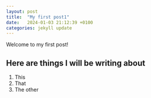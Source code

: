 ```yaml
---
layout: post
title:  "My first post1"
date:   2024-01-03 21:12:39 +0100
categories: jekyll update
---
```

Welcome to my first post!

## Here are things I will be writing about
1. This
2. That
3. The other